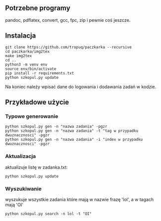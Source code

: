 ## Potrzebne programy
pandoc, pdflatex, convert, gcc, fpc, zip i pewnie coś jeszcze.

## Instalacja
```
git clone https://github.com/tropuq/paczkarka --recursive
cd paczkarka/img2tex
make img2tex
cd ..
python3 -m venv env
source env/bin/activate
pip install -r requirements.txt
python szkopul.py update
```
Na koniec należy wpisać dane do logowania i dodawania zadań w kodzie.

## Przykładowe użycie
### Typowe generowanie
```
python szkopul.py gen -n "nazwa zadania" -pgzr
python szkopul.py gen -n "nazwa zadania" -t "tag w przypadku dwuznacznosci" -pgzr
python szkopul.py gen -n "nazwa zadania" -i "index w przypadku dwuznacznosci" -pgzr
```

### Aktualizacja
aktualizuje listę w zadanka.txt:
```
python szkopul.py update
```

### Wyszukiwanie
wyszukuje wszystkie zadania które mają w nazwie frazę 'lol', a w tagach mają 'OI'
```
python szkopul.py search -n lol -t "OI"
```

